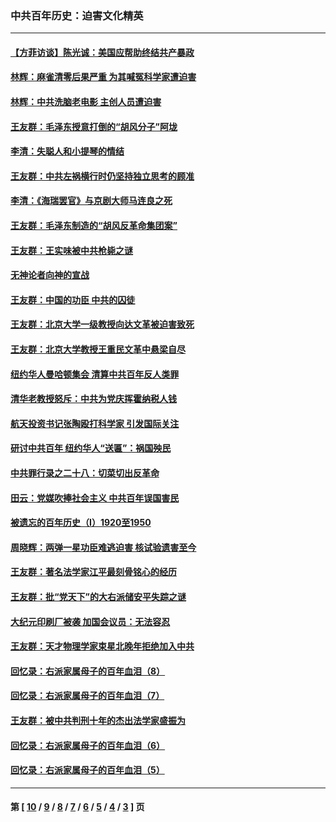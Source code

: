 ### 中共百年历史：迫害文化精英
---
#### [【方菲访谈】陈光诚：美国应帮助终结共产暴政](../../pages/nf1176111/n13759521.md?07160430) 
#### [林辉：麻雀清零后果严重 为其喊冤科学家遭迫害](../../pages/nf1176111/n13746900.md?07160430) 
#### [林辉：中共洗脑老电影 主创人员遭迫害](../../pages/nf1176111/n13699437.md?07160430) 
#### [王友群：毛泽东授意打倒的“胡风分子”阿垅](../../pages/nf1176111/n13592541.md?07160430) 
#### [李清：失聪人和小提琴的情结](../../pages/nf1176111/n13459280.md?07160430) 
#### [王友群：中共左祸横行时仍坚持独立思考的顾准](../../pages/nf1176111/n13444722.md?07160430) 
#### [李清：《海瑞罢官》与京剧大师马连良之死](../../pages/nf1176111/n13412316.md?07160430) 
#### [王友群：毛泽东制造的“胡风反革命集团案”](../../pages/nf1176111/n13324909.md?07160430) 
#### [王友群：王实味被中共枪毙之谜](../../pages/nf1176111/n13307502.md?07160430) 
#### [无神论者向神的宣战](../../pages/nf1176111/n13281535.md?07160430) 
#### [王友群：中国的功臣 中共的囚徒](../../pages/nf1176111/n13291790.md?07160430) 
#### [王友群：北京大学一级教授向达文革被迫害致死](../../pages/nf1176111/n13150966.md?07160430) 
#### [王友群：北京大学教授王重民文革中悬梁自尽](../../pages/nf1176111/n13084645.md?07160430) 
#### [纽约华人曼哈顿集会 清算中共百年反人类罪](../../pages/nf1176111/n13084157.md?07160430) 
#### [清华老教授怒斥：中共为党庆挥霍纳税人钱](../../pages/nf1176111/n13071430.md?07160430) 
#### [航天投资书记张陶殴打科学家 引发国际关注](../../pages/nf1176111/n13069132.md?07160430) 
#### [研讨中共百年 纽约华人“送匾”：祸国殃民](../../pages/nf1176111/n13057367.md?07160430) 
#### [中共罪行录之二十八：切菜切出反革命](../../pages/nf1176111/n13030600.md?07160430) 
#### [田云：党媒吹捧社会主义 中共百年误国害民](../../pages/nf1176111/n13006682.md?07160430) 
#### [被遗忘的百年历史（I）1920至1950](../../pages/nf1176111/n12986411.md?07160430) 
#### [周晓辉：两弹一星功臣难逃迫害 核试验遗害至今](../../pages/nf1176111/n12974997.md?07160430) 
#### [王友群：著名法学家江平最刻骨铭心的经历](../../pages/nf1176111/n12970787.md?07160430) 
#### [王友群：批“党天下”的大右派储安平失踪之谜](../../pages/nf1176111/n12954229.md?07160430) 
#### [大纪元印刷厂被袭 加国会议员：无法容忍](../../pages/nf1176111/n12883028.md?07160430) 
#### [王友群：天才物理学家束星北晚年拒绝加入中共](../../pages/nf1176111/n12792913.md?07160430) 
#### [回忆录：右派家属母子的百年血泪（8）](../../pages/nf1176111/n12706196.md?07160430) 
#### [回忆录：右派家属母子的百年血泪（7）](../../pages/nf1176111/n12706191.md?07160430) 
#### [王友群：被中共判刑十年的杰出法学家盛振为](../../pages/nf1176111/n12706141.md?07160430) 
#### [回忆录：右派家属母子的百年血泪（6）](../../pages/nf1176111/n12698863.md?07160430) 
#### [回忆录：右派家属母子的百年血泪（5）](../../pages/nf1176111/n12692515.md?07160430) 

---
#### 第 [ [10](./10.md?07160430) / [9](./9.md?07160430) / [8](./8.md?07160430) / [7](./7.md?07160430) / [6](./6.md?07160430) / [5](./5.md?07160430) / [4](./4.md?07160430) / [3](./3.md?07160430) ] 页
